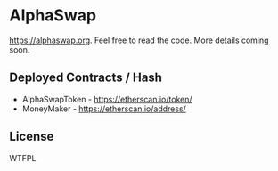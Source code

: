 # AlphaSwap 

https://alphaswap.org. Feel free to read the code. More details coming soon.

## Deployed Contracts / Hash

- AlphaSwapToken - https://etherscan.io/token/
- MoneyMaker - https://etherscan.io/address/

## License

WTFPL